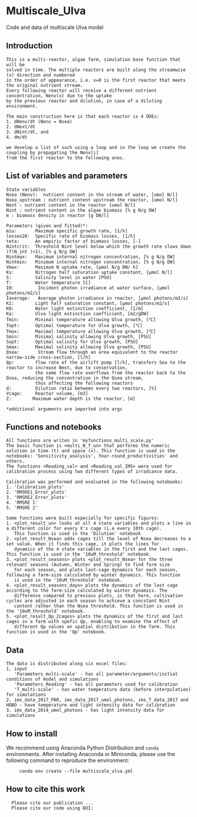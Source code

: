 # Multiscale_Ulva
Code and data of multiscale Ulva model

## Introduction

    This is a multi-reactor, algae farm, simulation base function that will be 
    solved in time. The multiple reactors are built along the streamwise (x) direction and numbered
    in the order of appearance, i.e. x=0 is the first reactor that meets the original nutrient stream. 
    Every following reactor will receive a different nutrient concentration, Nenv(x) due to the uptake 
    by the previous reactor and dilution, in case of a diluting environment.

    The main construction here is that each reactor is 4 ODEs: 
    1. dNenv/dt (Nenv = Nsea)
    2. dNext/dt
    3. dNint/dt, and 
    4. dm/dt

    we develop a list of such using a loop and in the loop we create the coupling by propagating the Nenv[i] 
    from the first reactor to the following ones.

## List of variables and parameters

    State variables
    Nsea (Nenv):  nutrient content in the stream of water, [umol N/l]
    Nsea_upstream : nutrient content upstream the reactor, [umol N/l]
    Next : nutrient content in the reactor [umol N/l]
    Nint : nutrient content in the algae biomass [% g N/g DW]
    m : biomass density in reactor [g DW/l]
        
    Parameters (given and fitted)*:
    miu:       Maximum specific growth rate, [1/h]
    losses20:  Specific rate of biomass losses, [1/h]
    teta:      An empiric factor of biomass losses, [-] 
    Nintcrit:  Threshold Nint level below which the growth rate slows down (f(N_int )<1), [% g N/g DW]
    Nintmax:   Maximum internal nitrogen concentration, [% g N/g DW]
    Nintmin:   Minimum internal nitrogen concentration, [% g N/g DW]
    Vmax:      Maximum N uptake rate, [μmol N/g DW/ h]
    Ks:        Nitrogen half saturation uptake constant, [μmol N/l]    
    S:         Salinity level in water [PSU]
    T:         Water temperature [C]
    I0:         Incident photon irradiance at water surface, [μmol photons/m2/s]
    Iaverage:   Average photon irradiance in reactor, [μmol photons/m2/s]
    KI:        Light half saturation constant, [μmol photons/m2/s] 
    K0:        Water light extinction coefficient, [1/m]
    Ka:        Ulva light extinction coefficient, [m2/gDW] 
    Tmin:      Minimal temperature allowing Ulva growth, [℃]
    Topt:      Optimal temperature for Ulva growth, [℃]
    Tmax:      Maximal temperature allowing Ulva growth, [℃]
    Smin:      Minimal salinity allowing Ulva growth, [PSU]
    Sopt:      Optimal salinity for Ulva growth, [PSU]
    Smax:      Maximal salinity allowing Ulva growth, [PSU]
    Qsea:       Stream flow through an area equivalent to the reactor narrow-side cross-section, [l/h]
    Qp:        flow rate of the airlift pump [l/h], transfers Sea to the reactor to increase Next, due to conservation, 
               the same flow rate overflows from the reactor back to the Qsea, reducing the concentration in the Qsea stream,
               thus affecting the following reactors
    d:         Dilution ratio between every two reactors, [%]
    Vcage:     Reactor volume, [m3]
    Z:        Maximum water depth is the reactor, [m]
  
    *additional arguments are imported into args
    
## Functions and notebooks

    All functions are writen in 'myfunctions_multi_scale.py'
    The basic function is <multi_N_f_un> that performs the numeric solution in time (t) and space (x). This function is used in the
    notebooks: 'Sensitivity_analysis', Ýear-round_productivities' and others.
    The functions <Reading_val> and <Reading_val_IMS> were used for calibration process using two different types of irradiance data.
    
    Calibration was performed and evaluated in the following notebooks:
    1. 'Calibration_plots'
    2. 'RMSRE1_Error_plots'
    3. 'RMSRE2_Error_plots'
    4. 'RMSRE 1'
    5. 'RMSRE 2'
    
    Some functions were built especially for specific figures:
    1. <plot_result_un> looks at all 4 state variables and plots a line in a different color for every X's cage (i.e every 10th cage). 
       This function is used in the 'Dilution' notebook
    2. <plot_result_Nsea> adds cages till the level of Nsea decreases to a set value. When it finds this cage, it plots the lines for
       dynamics of the 4 state variables in the first and the last cages. This function is used in the '10uM_threshold' notebook.
    3. <plot_result_seasons> plots <plot_result_Nsea> for the three relevant seasons (Autumn, Winter and Spring) to find farm size
       for each season, and plots last-cage dynamics for each season, following a farm-size calculated by winter dynamics. This function
       is used in the '10uM_threshold' notebook.
    4. <plot_result_seasons_days> plots the dynamics of the last cage according to the farm-size calculated by winter dynamics. The
       difference compared to previous plots, is that here, cultivation cycles are adjusted in each season to achieve a concstant Nint
       content rather than the Nsea threshold. This function is used in the '10uM_threshold' notebook.
    5. <plot_result_Qp_2cages> plots the dynamics of the first and last cages in a farm with spefic Qp, enabling to examine the effect of
       different Qp values on spatial distribution in the farm. This function is used in the 'Qp' notebook. 

## Data
    
    The data is distributed along six excel files:
    1. input
       'Parameters_multi-scale' - has all parameter/arguments/initial conditions of model and simulations
       'Parameters_Reading' - has all parameters used for calibration
       'T_multi-scale' - has water temperature data (before interpulation) for simulations
    2. ims_data_2017_PAR, ims_data_2017_umol_photons, ims_T_data_2017 and HOBO - have temperature and light intensity data for calibration
    3. ims_data_2014_umol_photons - has light intensity data for simulations


## How to install 

   We recommend using Anaconda Python Distribution and `conda` environments. After installing Anaconda or Miniconda, please use the following command to reproduce the environment:

         conda env create --file multiscale_ulva.yml


## How to cite this work

      Please cite our publication ... 
      Please cite our code using DOI: 